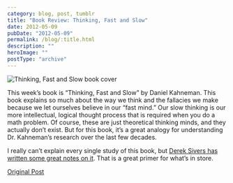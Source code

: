 ```yaml
---
category: blog, post, tumblr
title: "Book Review: Thinking, Fast and Slow"
date: 2012-05-09
pubDate: "2012-05-09"
permalink: /blog/:title.html
description: ""
heroImage: ""
postType: "archive"
---
```


![Thinking, Fast and Slow book cover](http://68.media.tumblr.com/tumblr_m3n16d8nEM1qz81kho1_400.jpg)

This week’s book is “Thinking, Fast and Slow” by Daniel Kahneman. This book explains so much about the way we think and the fallacies we make because we let ourselves believe in our “fast mind.” Our slow thinking is our more intellectual, logical thought process that is required when you do a math problem. Of course, these are just theoretical thinking minds, and they actually don’t exist. But for this book, it’s a great analogy for understanding Dr. Kahneman’s research over the last few decades.

I really can’t explain every single study of this book, but [Derek Sivers has written some great notes on it](https://sivers.org/book/ThinkingFastAndSlow). That is a great primer for what’s in store.

[Original Post](http://jermspeaks.com/post/22721382410/this-weeks-book-is-thinking-fast-and-slow-by)
